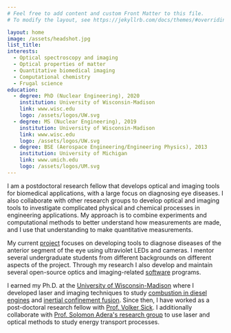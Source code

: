 ```yaml
---
# Feel free to add content and custom Front Matter to this file.
# To modify the layout, see https://jekyllrb.com/docs/themes/#overriding-theme-defaults

layout: home
image: /assets/headshot.jpg
list_title: 
interests:
  - Optical spectroscopy and imaging
  - Optical properties of matter
  - Quantitative biomedical imaging
  - Computational chemistry
  - Frugal science
education:
  - degree: PhD (Nuclear Engineering), 2020
    institution: University of Wisconsin-Madison
    link: www.wisc.edu
    logo: /assets/logos/UW.svg
  - degree: MS (Nuclear Engineering), 2019
    institution: University of Wisconsin-Madison
    link: www.wisc.edu
    logo: /assets/logos/UW.svg
  - degree: BSE (Aerospace Engineering/Engineering Physics), 2013
    institution: University of Michigan
    link: www.umich.edu
    logo: /assets/logos/UM.svg
---
```


I am a postdoctoral research fellow that develops optical and imaging tools for biomedical applications, with a large focus on diagnosing eye diseases. I also collaborate with other research groups to develop optical and imaging tools to investigate complicated physical and chemical processes in engineering applications. My approach is to combine experiments and computational methods to better understand how measurements are made, and I use that understanding to make quantitative measurements.

<!--more-->

My current [project](/research) focuses on developing tools to diagnose diseases of the anterior segment of the eye using ultraviolet LEDs and cameras. I mentor several undergraduate students from different backgrounds on different aspects of the project. Through my research I also develop and maintain several open-source optics and imaging-related [software](/code/) programs.

I earned my Ph.D. at the [University of Wisconsin-Madison](https://www.wisc.edu) where I developed laser and imaging techniques to study [combustion in diesel engines](https://erc.wisc.edu/) and [inertial confinement fusion](http://silver.neep.wisc.edu/~shock/). Since then, I have worked as a post-doctoral research fellow with [Prof. Volker Sick](https://volker-sick.engin.umich.edu/home). I additionally collaborate with [Prof. Solomon Adera's research group](https://adera.engin.umich.edu/) to use laser and optical methods to study energy transport processes.
